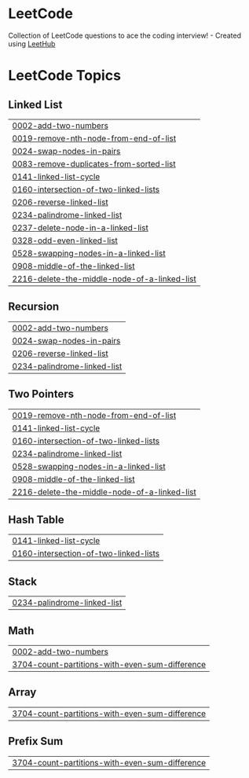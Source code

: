 # LeetCode
Collection of LeetCode questions to ace the coding interview! - Created using [LeetHub](https://github.com/QasimWani/LeetHub)

<!---LeetCode Topics Start-->
# LeetCode Topics
## Linked List
|  |
| ------- |
| [0002-add-two-numbers](https://github.com/Anshu10101/LeetCode/tree/master/0002-add-two-numbers) |
| [0019-remove-nth-node-from-end-of-list](https://github.com/Anshu10101/LeetCode/tree/master/0019-remove-nth-node-from-end-of-list) |
| [0024-swap-nodes-in-pairs](https://github.com/Anshu10101/LeetCode/tree/master/0024-swap-nodes-in-pairs) |
| [0083-remove-duplicates-from-sorted-list](https://github.com/Anshu10101/LeetCode/tree/master/0083-remove-duplicates-from-sorted-list) |
| [0141-linked-list-cycle](https://github.com/Anshu10101/LeetCode/tree/master/0141-linked-list-cycle) |
| [0160-intersection-of-two-linked-lists](https://github.com/Anshu10101/LeetCode/tree/master/0160-intersection-of-two-linked-lists) |
| [0206-reverse-linked-list](https://github.com/Anshu10101/LeetCode/tree/master/0206-reverse-linked-list) |
| [0234-palindrome-linked-list](https://github.com/Anshu10101/LeetCode/tree/master/0234-palindrome-linked-list) |
| [0237-delete-node-in-a-linked-list](https://github.com/Anshu10101/LeetCode/tree/master/0237-delete-node-in-a-linked-list) |
| [0328-odd-even-linked-list](https://github.com/Anshu10101/LeetCode/tree/master/0328-odd-even-linked-list) |
| [0528-swapping-nodes-in-a-linked-list](https://github.com/Anshu10101/LeetCode/tree/master/0528-swapping-nodes-in-a-linked-list) |
| [0908-middle-of-the-linked-list](https://github.com/Anshu10101/LeetCode/tree/master/0908-middle-of-the-linked-list) |
| [2216-delete-the-middle-node-of-a-linked-list](https://github.com/Anshu10101/LeetCode/tree/master/2216-delete-the-middle-node-of-a-linked-list) |
## Recursion
|  |
| ------- |
| [0002-add-two-numbers](https://github.com/Anshu10101/LeetCode/tree/master/0002-add-two-numbers) |
| [0024-swap-nodes-in-pairs](https://github.com/Anshu10101/LeetCode/tree/master/0024-swap-nodes-in-pairs) |
| [0206-reverse-linked-list](https://github.com/Anshu10101/LeetCode/tree/master/0206-reverse-linked-list) |
| [0234-palindrome-linked-list](https://github.com/Anshu10101/LeetCode/tree/master/0234-palindrome-linked-list) |
## Two Pointers
|  |
| ------- |
| [0019-remove-nth-node-from-end-of-list](https://github.com/Anshu10101/LeetCode/tree/master/0019-remove-nth-node-from-end-of-list) |
| [0141-linked-list-cycle](https://github.com/Anshu10101/LeetCode/tree/master/0141-linked-list-cycle) |
| [0160-intersection-of-two-linked-lists](https://github.com/Anshu10101/LeetCode/tree/master/0160-intersection-of-two-linked-lists) |
| [0234-palindrome-linked-list](https://github.com/Anshu10101/LeetCode/tree/master/0234-palindrome-linked-list) |
| [0528-swapping-nodes-in-a-linked-list](https://github.com/Anshu10101/LeetCode/tree/master/0528-swapping-nodes-in-a-linked-list) |
| [0908-middle-of-the-linked-list](https://github.com/Anshu10101/LeetCode/tree/master/0908-middle-of-the-linked-list) |
| [2216-delete-the-middle-node-of-a-linked-list](https://github.com/Anshu10101/LeetCode/tree/master/2216-delete-the-middle-node-of-a-linked-list) |
## Hash Table
|  |
| ------- |
| [0141-linked-list-cycle](https://github.com/Anshu10101/LeetCode/tree/master/0141-linked-list-cycle) |
| [0160-intersection-of-two-linked-lists](https://github.com/Anshu10101/LeetCode/tree/master/0160-intersection-of-two-linked-lists) |
## Stack
|  |
| ------- |
| [0234-palindrome-linked-list](https://github.com/Anshu10101/LeetCode/tree/master/0234-palindrome-linked-list) |
## Math
|  |
| ------- |
| [0002-add-two-numbers](https://github.com/Anshu10101/LeetCode/tree/master/0002-add-two-numbers) |
| [3704-count-partitions-with-even-sum-difference](https://github.com/Anshu10101/LeetCode/tree/master/3704-count-partitions-with-even-sum-difference) |
## Array
|  |
| ------- |
| [3704-count-partitions-with-even-sum-difference](https://github.com/Anshu10101/LeetCode/tree/master/3704-count-partitions-with-even-sum-difference) |
## Prefix Sum
|  |
| ------- |
| [3704-count-partitions-with-even-sum-difference](https://github.com/Anshu10101/LeetCode/tree/master/3704-count-partitions-with-even-sum-difference) |
<!---LeetCode Topics End-->